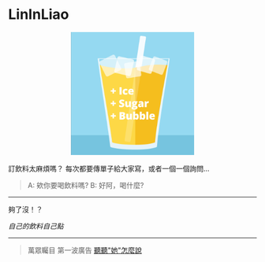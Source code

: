 # LinInLiao

<p align="center">
  <img src="docs/icon.png" alt="LinInLiao icon" width="250">
</p>

訂飲料太麻煩嗎？
每次都要傳單子給大家寫，或者一個一個詢問...

> A: 欸你要喝飲料嗎?
> B: 好阿，喝什麼?

---

夠了沒！？


*自己的飲料自己點*

---

>萬眾矚目 第一波廣告
>[聽聽"她"怎麼說](https://translate.google.com.tw/?source=osdd#zh-CN/zh-CN/%E5%93%A9%E6%84%9B%20%E6%9E%97%E5%9B%A0%E8%81%8A%E6%9F%90%E3%80%82%0A%0A%E5%BE%8C%E9%98%BF%EF%BC%8C%E6%9E%97%E6%AE%BA%E6%B4%A8%EF%BC%9F%E3%80%82%0A%0A%E6%B8%85%E5%BF%83%E5%92%A7%EF%BC%9F%E3%80%82%0A%0A%E4%BA%94%E5%91%8A%E4%BD%8E%EF%BC%8C%E5%93%87%E8%AC%80%E6%84%9B%E3%80%82)
